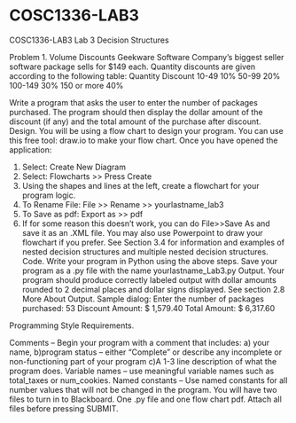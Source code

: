 # COSC1336-LAB3
COSC1336-LAB3
Lab 3 Decision Structures

Problem 1.  Volume Discounts
Geekware Software Company’s biggest seller software package sells for $149 each.  Quantity discounts are given according to the following table:
Quantity 	Discount
10-49	10%
50-99	20%
100-149	30%
150 or more	40%

Write a program that asks the user to enter the number of packages purchased.  The program should then display the dollar amount of the discount (if any) and the total amount of the purchase after discount.
Design. You will be using a flow chart to design your program.  You can use this free tool: draw.io to make your flow chart.   Once you have opened the application:  
1.	Select: Create New Diagram 
2.	Select: Flowcharts >> Press Create
3.	Using the shapes and lines at the left, create a flowchart for your program logic.   
4.	To Rename File:  File >> Rename >>  yourlastname_lab3
5.	To Save as pdf:   Export as >> pdf 
6.	If for some reason this doesn’t work, you can do File>>Save As  and save it as an .XML file.
You may also use Powerpoint to draw your flowchart if you prefer.
See Section 3.4 for information and examples of nested decision structures and multiple nested decision structures.
Code.  Write your program in Python using the above steps. Save your program as a .py file with the name yourlastname_Lab3.py 
Output.  Your program should produce correctly labeled output with dollar amounts rounded to 2 decimal places and dollar signs displayed.  See section 2.8 More About Output.  Sample dialog:
Enter the number of packages purchased: 53
Discount Amount: $ 1,579.40
Total Amount: $ 6,317.60
>>>
Programming Style Requirements.  

Comments – Begin your program with a comment that includes: a) your name, b)program status – either “Complete” or describe any incomplete or non-functioning part of your program c)A 1-3 line description of what the program does.
Variable names – use meaningful variable names such as total_taxes or num_cookies.
Named constants – Use named constants for all number values that will not be changed in the program.
You will have two files to turn in to Blackboard.  One .py file and one flow chart pdf.  Attach all files before pressing SUBMIT.  
